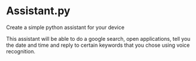 # Assistant.py
Create a simple python assistant for your device

This assistant will be able to do a google search, open applications, tell you the date and time and reply to certain keywords that you chose using voice recognition.
